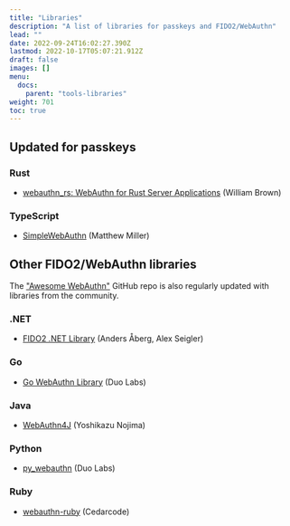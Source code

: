 ```yaml
---
title: "Libraries"
description: "A list of libraries for passkeys and FIDO2/WebAuthn"
lead: ""
date: 2022-09-24T16:02:27.390Z
lastmod: 2022-10-17T05:07:21.912Z
draft: false
images: []
menu:
  docs:
    parent: "tools-libraries"
weight: 701
toc: true
---
```


## Updated for passkeys

### Rust

- [webauthn_rs: WebAuthn for Rust Server Applications](https://docs.rs/webauthn-rs/latest/webauthn_rs/) (William Brown)

### TypeScript

- [SimpleWebAuthn](https://simplewebauthn.dev/) (Matthew Miller)

## Other FIDO2/WebAuthn libraries

The ["Awesome WebAuthn"](https://github.com/herrjemand/awesome-webauthn) GitHub repo is also regularly updated with libraries from the community.

### .NET

- [FIDO2 .NET Library](https://fido2-net-lib.passwordless.dev/) (Anders Åberg, Alex Seigler)

### Go

- [Go WebAuthn Library](https://github.com/duo-labs/webauthn) (Duo Labs)

### Java

- [WebAuthn4J](https://github.com/webauthn4j/webauthn4j) (Yoshikazu Nojima)

### Python

- [py_webauthn](https://github.com/duo-labs/py_webauthn) (Duo Labs)

### Ruby

- [webauthn-ruby](https://github.com/cedarcode/webauthn-ruby) (Cedarcode)
